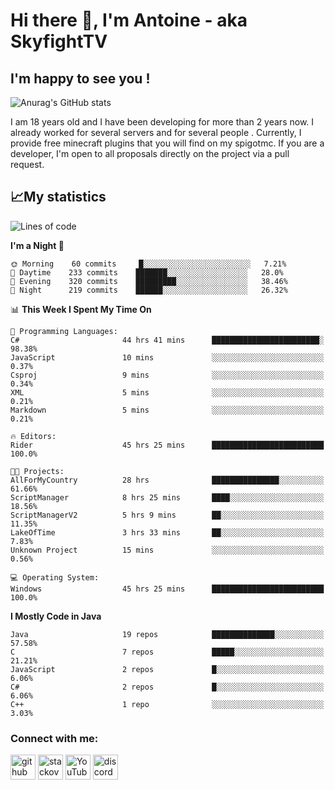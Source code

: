 # Hi there 👋, I'm Antoine - aka SkyfightTV
## I'm happy to see you !
![Anurag's GitHub stats](https://github-readme-stats.vercel.app/api?username=SKyfightTV&show_icons=true&theme=dark&count_private=true&)

I am 18 years old and I have been developing for more than 2 years now. I already worked for several servers and for several people . Currently, I provide free minecraft plugins that you will find on my spigotmc.
If you are a developer, I'm open to all proposals directly on the project via a pull request.

## 📈My statistics
<!--START_SECTION:waka-->
![Lines of code](https://img.shields.io/badge/From%20Hello%20World%20I%27ve%20Written-2%20Million%20lines%20of%20code-blue)

**I'm a Night 🦉** 

```text
🌞 Morning    60 commits     █░░░░░░░░░░░░░░░░░░░░░░░░   7.21% 
🌆 Daytime    233 commits    ███████░░░░░░░░░░░░░░░░░░   28.0% 
🌃 Evening    320 commits    █████████░░░░░░░░░░░░░░░░   38.46% 
🌙 Night      219 commits    ██████░░░░░░░░░░░░░░░░░░░   26.32%

```


📊 **This Week I Spent My Time On** 

```text
💬 Programming Languages: 
C#                       44 hrs 41 mins      ████████████████████████░   98.38% 
JavaScript               10 mins             ░░░░░░░░░░░░░░░░░░░░░░░░░   0.37% 
Csproj                   9 mins              ░░░░░░░░░░░░░░░░░░░░░░░░░   0.34% 
XML                      5 mins              ░░░░░░░░░░░░░░░░░░░░░░░░░   0.21% 
Markdown                 5 mins              ░░░░░░░░░░░░░░░░░░░░░░░░░   0.21%

🔥 Editors: 
Rider                    45 hrs 25 mins      █████████████████████████   100.0%

🐱‍💻 Projects: 
AllForMyCountry          28 hrs              ███████████████░░░░░░░░░░   61.66% 
ScriptManager            8 hrs 25 mins       ████░░░░░░░░░░░░░░░░░░░░░   18.56% 
ScriptManagerV2          5 hrs 9 mins        ██░░░░░░░░░░░░░░░░░░░░░░░   11.35% 
LakeOfTime               3 hrs 33 mins       ██░░░░░░░░░░░░░░░░░░░░░░░   7.83% 
Unknown Project          15 mins             ░░░░░░░░░░░░░░░░░░░░░░░░░   0.56%

💻 Operating System: 
Windows                  45 hrs 25 mins      █████████████████████████   100.0%

```

**I Mostly Code in Java** 

```text
Java                     19 repos            ██████████████░░░░░░░░░░░   57.58% 
C                        7 repos             █████░░░░░░░░░░░░░░░░░░░░   21.21% 
JavaScript               2 repos             █░░░░░░░░░░░░░░░░░░░░░░░░   6.06% 
C#                       2 repos             █░░░░░░░░░░░░░░░░░░░░░░░░   6.06% 
C++                      1 repo              ░░░░░░░░░░░░░░░░░░░░░░░░░   3.03%

```



<!--END_SECTION:waka-->

### Connect with me:

[<img src='https://cdn.jsdelivr.net/npm/simple-icons@3.0.1/icons/github.svg' alt='github' height='40'>](https://github.com/SKyfightTV)  [<img src='https://cdn.jsdelivr.net/npm/simple-icons@3.0.1/icons/stackoverflow.svg' alt='stackoverflow' height='40'>](https://stackoverflow.com/users/16952856)  [<img src='https://cdn.jsdelivr.net/npm/simple-icons@3.0.1/icons/youtube.svg' alt='YouTube' height='40'>](https://www.youtube.com/channel/UCjzzQNjlBr-AZ5j1A8lMMKw)  [<img src='https://cdn.jsdelivr.net/npm/simple-icons@3.0.1/icons/discord.svg' alt='discord' height='40'>](https://discord.gg/u8yzVac)  
